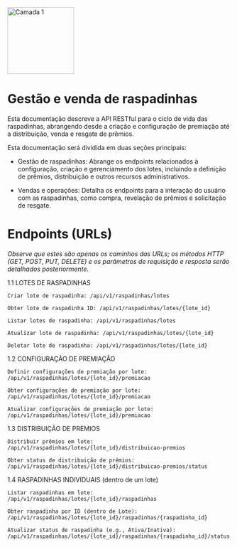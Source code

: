 <img width="150" alt="Camada 1" src="https://github.com/user-attachments/assets/d8888f64-03ce-4cbe-823a-9e259c96b011" />


# Gestão e venda de raspadinhas

Esta documentação descreve a API RESTful para o ciclo de vida das raspadinhas, abrangendo desde a criação e configuração de premiação até a distribuição, venda e resgate de prêmios.

Esta documentação será dividida em duas seções principais:

- Gestão de raspadinhas: Abrange os endpoints relacionados à configuração, criação e gerenciamento dos lotes, incluindo a definição de prêmios, distribuição e outros recursos administrativos.

- Vendas e operações: Detalha os endpoints para a interação do usuário com as raspadinhas, como compra, revelação de prêmios e solicitação de resgate.

# Endpoints (URLs)

_Observe que estes são apenas os caminhos das URLs; os métodos HTTP (GET, POST, PUT, DELETE) e os parâmetros de requisição e resposta serão detalhados posteriormente._

1.1 LOTES DE RASPADINHAS

	Criar lote de raspadinha: /api/v1/raspadinhas/lotes 
 
	Obter lote de raspadinha ID: /api/v1/raspadinhas/lotes/{lote_id}
 
	Listar lotes de raspadinha: /api/v1/raspadinhas/lotes
 
	Atualizar lote de raspadinha: /api/v1/raspadinhas/lotes/{lote_id}
 
	Deletar lote de raspadinha: /api/v1/raspadinhas/lotes/{lote_id}
 


1.2 CONFIGURAÇÃO DE PREMIAÇÃO

	Definir configurações de premiação por lote: /api/v1/raspadinhas/lotes/{lote_id}/premiacao
 
	Obter configurações de premiação por lote: /api/v1/raspadinhas/lotes/{lote_id}/premiacao
 
	Atualizar configurações de premiação por lote: /api/v1/raspadinhas/lotes/{lote_id}/premiacao
 


1.3 DISTRIBUIÇÃO DE PREMIOS

	Distribuir prêmios em lote: /api/v1/raspadinhas/lotes/{lote_id}/distribuicao-premios
 
	Obter status de distribuição de prêmios: /api/v1/raspadinhas/lotes/{lote_id}/distribuicao-premios/status


 
 1.4 RASPADINHAS INDIVIDUAIS (dentro de um lote)

	Listar raspadinhas em lote: /api/v1/raspadinhas/lotes/{lote_id}/raspadinhas
 
	Obter raspadinha por ID (dentro de Lote): /api/v1/raspadinhas/lotes/{lote_id}/raspadinhas/{raspadinha_id}
 
	Atualizar status de raspadinha (e.g., Ativa/Inativa): /api/v1/raspadinhas/lotes/{lote_id}/raspadinhas/{raspadinha_id}/status
